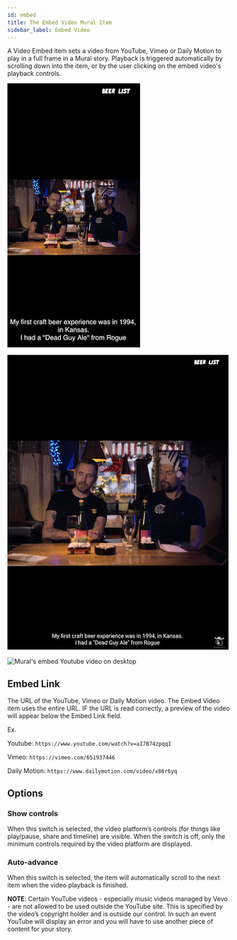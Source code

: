 ```yaml
---
id: embed
title: The Embed Video Mural Item
sidebar_label: Embed Video
---
```


A Video Embed item sets a video from YouTube, Vimeo or Daily Motion to play in a full frame in a Mural story. Playback is triggered automatically by scrolling down into the item, or by the user clicking on the embed video's playback controls.

![Mural's embed Youtube video on phone](./assets/output/Youtube-phone.png "Mural's embed Youtube video on phone")

![Mural's embed Youtube video on tablet](./assets/output/Youtube-tablet.png "Mural's embed Youtube video on tablet")

![Mural's embed Youtube video on desktop](./assets/output/Youtube-desktop.png "Mural's embed Youtube video on desktop")

## Embed Link

The URL of the YouTube, Vimeo or Daily Motion video. The Embed Video item uses the entire URL. IF the URL is read correctly, a preview of the video will appear below the Embed Link field.

Ex.

Youtube: `https://www.youtube.com/watch?v=aI7B74zpqqI`

Vimeo: `https://vimeo.com/651937446`

Daily Motion: `https://www.dailymotion.com/video/x86r6yq`

## Options

### Show controls

When this switch is selected, the video platform’s controls (for things like play/pause, share and timeline) are visible. When the switch is off, only the minimum controls required by the video platform are displayed.

### Auto-advance

When this switch is selected, the item will automatically scroll to the next item when the video playback is finished.

**NOTE**: Certain YouTube videos - especially music videos managed by Vevo - are not allowed to be used outside the YouTube site. This is specified by the video’s copyright holder and is outside our control. In such an event YouTube will display an error and you will have to use another piece of content for your story.
